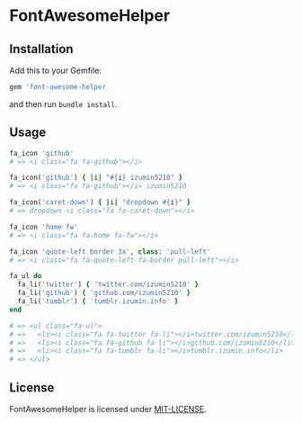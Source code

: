 # FontAwesomeHelper

## Installation

Add this to your Gemfile:

```ruby
gem 'font-awesome-helper
```

and then run `bundle install`.

## Usage

```ruby
fa_icon 'github'
# => <i class="fa fa-github"></i>

fa_icon('github') { |i| "#{i} izumin5210" }
# => <i class="fa fa-github"></i> izumin5210

fa_icon('caret-down') { |i| "dropdown #{i}" }
# => dropdown <i class="fa fa-caret-down"></i>

fa_icon 'home fw'
# => <i class="fa fa-home fa-fw"></i>

fa_icon 'quote-left border 3x', class: 'pull-left'
# => <i class="fa fa-quote-left fa-border pull-left"></i>

fa_ul do
  fa_li('twitter') { 'twitter.com/izumin5210' }
  fa_li('github') { 'github.com/izumin5210' }
  fa_li('tumblr') { 'tumblr.izumin.info' }
end

# => <ul class="fa-ul">
# =>   <li><i class="fa fa-twitter fa-li"></i>twitter.com/izumin5210</li>
# =>   <li><i class="fa fa-github fa-li"></i>github.com/izumin5210</li>
# =>   <li><i class="fa fa-tumblr fa-li"></i>tumblr.izumin.info</li>
# => </ul>
```

## License

FontAwesomeHelper is licensed under [MIT-LICENSE](http://opensource.org/licenses/MIT).
